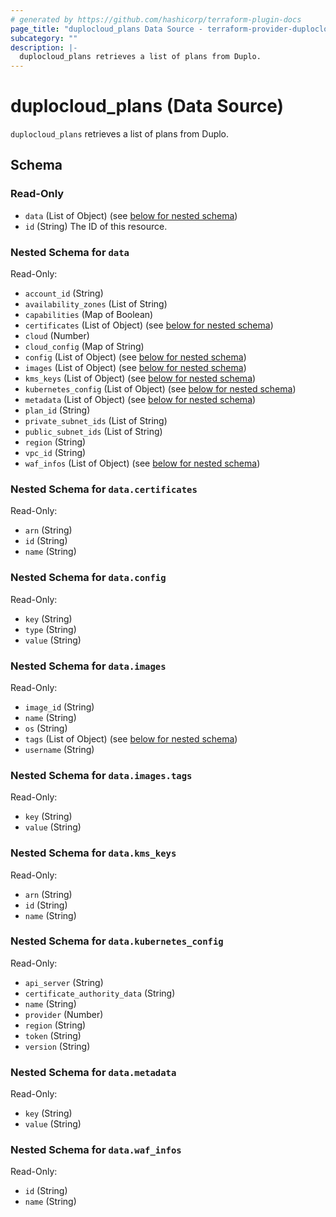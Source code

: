 ```yaml
---
# generated by https://github.com/hashicorp/terraform-plugin-docs
page_title: "duplocloud_plans Data Source - terraform-provider-duplocloud"
subcategory: ""
description: |-
  duplocloud_plans retrieves a list of plans from Duplo.
---
```


# duplocloud_plans (Data Source)

`duplocloud_plans` retrieves a list of plans from Duplo.



<!-- schema generated by tfplugindocs -->
## Schema

### Read-Only

- `data` (List of Object) (see [below for nested schema](#nestedatt--data))
- `id` (String) The ID of this resource.

<a id="nestedatt--data"></a>
### Nested Schema for `data`

Read-Only:

- `account_id` (String)
- `availability_zones` (List of String)
- `capabilities` (Map of Boolean)
- `certificates` (List of Object) (see [below for nested schema](#nestedobjatt--data--certificates))
- `cloud` (Number)
- `cloud_config` (Map of String)
- `config` (List of Object) (see [below for nested schema](#nestedobjatt--data--config))
- `images` (List of Object) (see [below for nested schema](#nestedobjatt--data--images))
- `kms_keys` (List of Object) (see [below for nested schema](#nestedobjatt--data--kms_keys))
- `kubernetes_config` (List of Object) (see [below for nested schema](#nestedobjatt--data--kubernetes_config))
- `metadata` (List of Object) (see [below for nested schema](#nestedobjatt--data--metadata))
- `plan_id` (String)
- `private_subnet_ids` (List of String)
- `public_subnet_ids` (List of String)
- `region` (String)
- `vpc_id` (String)
- `waf_infos` (List of Object) (see [below for nested schema](#nestedobjatt--data--waf_infos))

<a id="nestedobjatt--data--certificates"></a>
### Nested Schema for `data.certificates`

Read-Only:

- `arn` (String)
- `id` (String)
- `name` (String)


<a id="nestedobjatt--data--config"></a>
### Nested Schema for `data.config`

Read-Only:

- `key` (String)
- `type` (String)
- `value` (String)


<a id="nestedobjatt--data--images"></a>
### Nested Schema for `data.images`

Read-Only:

- `image_id` (String)
- `name` (String)
- `os` (String)
- `tags` (List of Object) (see [below for nested schema](#nestedobjatt--data--images--tags))
- `username` (String)

<a id="nestedobjatt--data--images--tags"></a>
### Nested Schema for `data.images.tags`

Read-Only:

- `key` (String)
- `value` (String)



<a id="nestedobjatt--data--kms_keys"></a>
### Nested Schema for `data.kms_keys`

Read-Only:

- `arn` (String)
- `id` (String)
- `name` (String)


<a id="nestedobjatt--data--kubernetes_config"></a>
### Nested Schema for `data.kubernetes_config`

Read-Only:

- `api_server` (String)
- `certificate_authority_data` (String)
- `name` (String)
- `provider` (Number)
- `region` (String)
- `token` (String)
- `version` (String)


<a id="nestedobjatt--data--metadata"></a>
### Nested Schema for `data.metadata`

Read-Only:

- `key` (String)
- `value` (String)


<a id="nestedobjatt--data--waf_infos"></a>
### Nested Schema for `data.waf_infos`

Read-Only:

- `id` (String)
- `name` (String)
